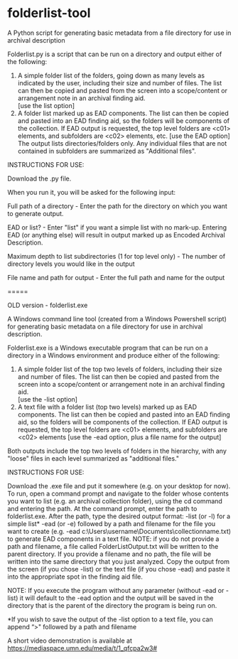 # folderlist-tool
A Python script for generating basic metadata from a file directory for use in archival description

Folderlist.py is a script that can be run on a directory and output either of the following: 
1) A simple folder list of the folders, going down as many levels as indicated by the user, including their size and number of files.  The list can then be copied and pasted from the screen into a scope/content or arrangement note in an archival finding aid.  
[use the list option]
2) A folder list marked up as EAD components. The list can then be copied and pasted into an EAD finding aid, so the folders will be components of the collection. If EAD output is requested, the top level folders are &lt;c01&gt; elements, and subfolders are &lt;c02&gt; elements, etc.
[use the EAD option]
The output lists directories/folders only.  Any individual files that are not contained in subfolders are summarized as "Additional files".

INSTRUCTIONS FOR USE:
 
Download the .py file.  

When you run it, you will be asked for the following input:

Full path of a directory - Enter the path for the directory on which you want to generate output. 

EAD or list? - Enter "list" if you want a simple list with no mark-up. Entering EAD (or anything else) will result in output marked up as Encoded Archival Description. 

Maximum depth to list subdirectories (1 for top level only) - The number of directory levels you would like in the output

File name and path for output - Enter the full path and name for the output

=====

OLD version - folderlist.exe

A Windows command line tool (created from a Windows Powershell script) for generating basic metadata on a file directory for use in archival description.

Folderlist.exe is a Windows executable program that can be run on a directory in a Windows environment and produce either of the following: 
1) A simple folder list of the top two levels of folders, including their size and number of files.  The list can then be copied and pasted from the screen into a scope/content or arrangement note in an archival finding aid.    
[use the -list option]
2) A text file with a folder list (top two levels) marked up as EAD components. The list can then be copied and pasted into an EAD finding aid, so the folders will be components of the collection. If EAD output is requested, the top level folders are &lt;c01&gt; elements, and subfolders are &lt;c02&gt; elements
[use the -ead option, plus a file name for the output]
 
Both outputs include the top two levels of folders in the hierarchy, with any "loose" files in each level summarized as "additional files."  

INSTRUCTIONS FOR USE:
 
Download the .exe file and put it somewhere (e.g. on your desktop for now).  
To run, open a command prompt and navigate to the folder whose contents you want to list (e.g. an archival collection folder), using the cd command and entering the path.
At the command prompt, enter the path to folderlist.exe. 
After the path, type the desired output format:
-list (or -l) for a simple list* 
-ead  (or -e) followed by a  path and filename for the file you want to create (e.g. -ead c:\Users\username\Documents\collectionname.txt) to generate EAD components in a text file. NOTE: if you do not provide a path and filename, a file called FolderListOutput.txt will be written to the parent directory.  If you provide a filename and no path, the file will be written into the same directory that you just analyzed.
Copy the output from the screen (if you chose -list) or the text file (if you chose -ead) and paste it into the appropriate spot in the finding aid file.

NOTE: If you execute the program without any parameter (without -ead or -list) it will default to the -ead option and the output will be saved in the directory that is the parent of the directory the program is being run on.  
 
*If you wish to save the output of the -list option to a text file, you can append “>" followed by a path and filename

A short video demonstration is available at https://mediaspace.umn.edu/media/t/1_qfcpa2w3#

